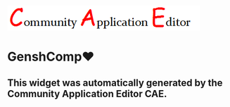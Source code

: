 ![CAE](https://github.com/patricia-cae/frontendComponent-122/blob/gh-pages/img/logo.png)  

GenshComp❤
===================


This widget was automatically generated by the Community Application Editor CAE.  
---------------
